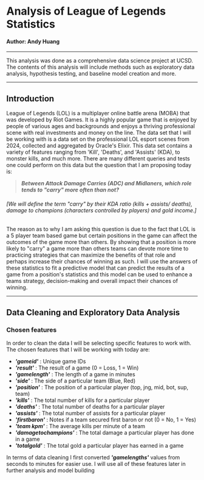 # Analysis of League of Legends Statistics
#### **Author: Andy Huang**
___


This analysis was done as a comprehensive data science project at UCSD. The contents of this analysis will include methods such as exploratory data analysis, hypothesis testing, and baseline model creation and more.

___
## Introduction

League of Legends (LOL) is a multiplayer online battle arena (MOBA) that was developed by Riot Games. It is a highly popular game that is enjoyed by people of various ages and backgrounds and enjoys a thriving professional scene with real investments and money on the line. The data set that I will be working with is a data set on the professional LOL esport scenes from 2024, collected and aggregated by Oracle's Elixir. This data set contains a variety of features ranging from 'Kill', 'Deaths', and 'Assists' (KDA), to monster kills, and much more. 
There are many different queries and tests one could perform on this data but the question that I am proposing today is: 
> _**Between Attack Damage Carries (ADC) and Midlaners, which role tends to "carry" more often than not?**_

###### [We will define the term "carry" by their KDA ratio (kills + assists/ deaths), damage to champions (characters controlled by players) and gold income.]

The reason as to why I am asking this question is due to the fact that LOL is a 5 player team based game but certain positions in the game can affect the outcomes of the game more than others. By showing that a position is more likely to "carry" a game more than others teams can devote more time to practicing strategies that can maximize the benefits of that role and perhaps increase their chances of winning as such. 
I will use the answers of these statistics to fit a predictive model that can predict the results of a game from a position's statistics and this model can be used to enhance a teams strategy, decision-making and overall impact their chances of winning.

___
## Data Cleaning and Exploratory Data Analysis

### Chosen features

In order to clean the data I will be selecting specific features to  work with. The chosen features that I will be working with today are:
- **_'gameid'_** : Unique game IDs
- **_'result'_** : The result of a game (0 = Loss, 1 = Win)
- **_'gamelength'_** : The length of a game in minutes
- **_'side'_** : The side of a particular team (Blue, Red)
- **_'position'_** : The position of a particular player (top, jng, mid, bot, sup, team)
- **_'kills'_** : The total number of kills for a particular player
- **_'deaths'_** : The total number of deaths for a particular player
- **_'assists'_** : The total number of assists for a particular player
- **_'firstbaron'_** : Notes if a team secured first baron or not (0 = No, 1 = Yes)
- **_'team kpm'_** : The average kills per minute of a team
- **_'damagetochampions'_** : The total damage a particular player has done in a game
- **_'totalgold'_** : The total gold a particular player has earned in a game

In terms of data cleaning I first converted **_'gamelengths'_** values from seconds to minutes for easier use. I will use all of these features later in further analysis and model building 
